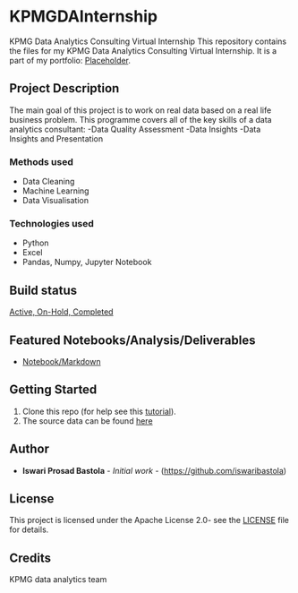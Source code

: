 # KPMGDAInternship
KPMG Data Analytics Consulting Virtual Internship
This repository contains the files for my KPMG Data Analytics Consulting Virtual Internship.
It is a part of my portfolio: [Placeholder](https://github.com/iswaribastola).

## Project Description
The main goal of this project is to work on real data based on a real life business problem. 
This programme covers all of the key skills of a data analytics consultant:
-Data Quality Assessment
-Data Insights
-Data Insights and Presentation

### Methods used
* Data Cleaning
* Machine Learning
* Data Visualisation

### Technologies used
* Python
* Excel
* Pandas, Numpy, Jupyter Notebook

## Build status
[Active, On-Hold, Completed](https://travis-ci.org/)

## Featured Notebooks/Analysis/Deliverables
* [Notebook/Markdown](https://mybinder.org)


## Getting Started
1. Clone this repo (for help see this [tutorial](https://help.github.com/articles/cloning-a-repository/)).
2. The source data can be found [here](https://github.com/iswaribastola/KPMGDAInternship/blob/main/KPMG_VI_New_raw_data_update_final.xlsx)


## Author
* **Iswari Prosad Bastola** - *Initial work* - (https://github.com/iswaribastola)

## License
This project is licensed under the Apache License 2.0- see the [LICENSE](LICENSE) file for details.

## Credits
KPMG data analytics team
